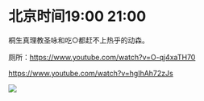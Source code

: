 # 北京时间19:00 21:00

桐生真理教圣咏和吃○都赶不上热乎的动森。

厕所：https://www.youtube.com/watch?v=O-qj4xaTH70

https://www.youtube.com/watch?v=hgIhAh72zJs

<img src="https://img.nga.178.com/attachments/mon_202105/16/7nQ2o-7bl6Z11T3cSgd-ks.png"></img>